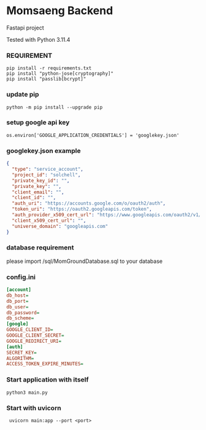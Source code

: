 # Momsaeng Backend

Fastapi project

Tested with Python 3.11.4


### REQUIREMENT
```
pip install -r requirements.txt
pip install "python-jose[cryptography]"
pip install "passlib[bcrypt]"
```

### update pip
```
python -m pip install --upgrade pip
```

### setup google api key
```os.environ['GOOGLE_APPLICATION_CREDENTIALS'] = 'googlekey.json'```

### googlekey.json example
```json
{
  "type": "service_account",
  "project_id": "solchell",
  "private_key_id": "",
  "private_key": "",
  "client_email": "",
  "client_id": "",
  "auth_uri": "https://accounts.google.com/o/oauth2/auth",
  "token_uri": "https://oauth2.googleapis.com/token",
  "auth_provider_x509_cert_url": "https://www.googleapis.com/oauth2/v1/certs",
  "client_x509_cert_url": "",
  "universe_domain": "googleapis.com"
}
```

### database requirement
please import /sql/MomGroundDatabase.sql to your database

### config.ini
```ini
[account]
db_host=
db_port=
db_user=
db_password=
db_scheme=
[google]
GOOGLE_CLIENT_ID=
GOOGLE_CLIENT_SECRET=
GOOGLE_REDIRECT_URI=
[auth]
SECRET_KEY=
ALGORITHM=
ACCESS_TOKEN_EXPIRE_MINUTES=
```


### Start application with itself
```shell
python3 main.py
```

### Start with uvicorn
```shell
 uvicorn main:app --port <port>
```